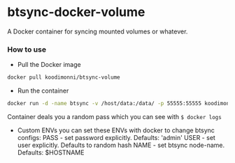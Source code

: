 btsync-docker-volume
=========

A Docker container for syncing mounted volumes or whatever.

### How to use

- Pull the Docker image

```sh
docker pull koodimonni/btsync-volume
```
- Run the container

```sh
docker run -d -name btsync -v /host/data:/data/ -p 55555:55555 koodimonni/btsync
```

Container deals you a random pass which you can see with
```$ docker logs```
- Custom ENVs
you can set these ENVs with docker to change btsync configs:
PASS - set password explicitly. Defaults: 'admin'
USER - set user explicitly.     Defaults to random hash
NAME - set btsync node-name.    Defaults: $HOSTNAME